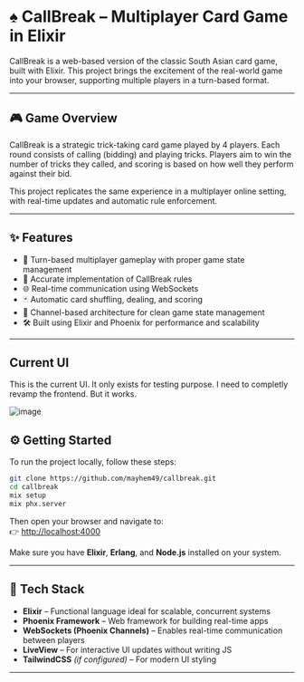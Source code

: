# ♠️ CallBreak – Multiplayer Card Game in Elixir

CallBreak is a web-based version of the classic South Asian card game, built with Elixir. This project brings the excitement of the real-world game into your browser, supporting multiple players in a turn-based format.

---

## 🎮 Game Overview

CallBreak is a strategic trick-taking card game played by 4 players. Each round consists of calling (bidding) and playing tricks. Players aim to win the number of tricks they called, and scoring is based on how well they perform against their bid.

This project replicates the same experience in a multiplayer online setting, with real-time updates and automatic rule enforcement.

---

## ✨ Features

- 🔁 Turn-based multiplayer gameplay with proper game state management  
- 🧠 Accurate implementation of CallBreak rules  
- 🌐 Real-time communication using WebSockets  
- 🃏 Automatic card shuffling, dealing, and scoring  
- 🧩 Channel-based architecture for clean game state management  
- 🛠️ Built using Elixir and Phoenix for performance and scalability  

---

## Current UI

This is the current UI. It only exists for testing purpose. I need to completly revamp the frontend. But it works.


![image](https://github.com/user-attachments/assets/15541414-c8d2-4aca-badd-bf93a5608bd9)


## ⚙️ Getting Started

To run the project locally, follow these steps:

```bash
git clone https://github.com/mayhem49/callbreak.git
cd callbreak
mix setup
mix phx.server
```

Then open your browser and navigate to:  
👉 [http://localhost:4000](http://localhost:4000)

Make sure you have **Elixir**, **Erlang**, and **Node.js** installed on your system.

---

## 🧩 Tech Stack

- **Elixir** – Functional language ideal for scalable, concurrent systems  
- **Phoenix Framework** – Web framework for building real-time apps  
- **WebSockets (Phoenix Channels)** – Enables real-time communication between players  
- **LiveView** – For interactive UI updates without writing JS  
- **TailwindCSS** *(if configured)* – For modern UI styling  
---
